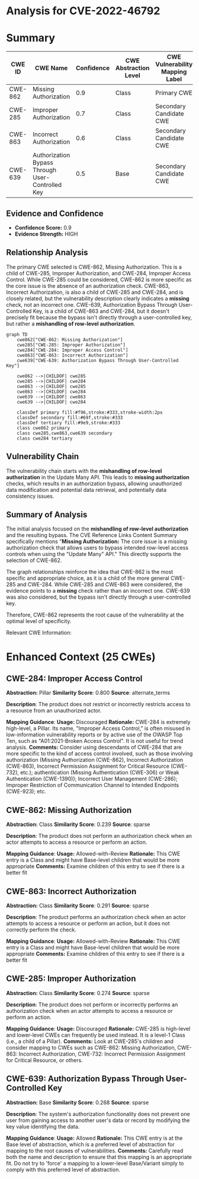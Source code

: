 # Analysis for CVE-2022-46792

# Summary
| CWE ID | CWE Name | Confidence | CWE Abstraction Level | CWE Vulnerability Mapping Label | CWE-Vulnerability Mapping Notes |
|---|---|---|---|---|---|
| CWE-862 | Missing Authorization | 0.9 | Class | Primary CWE | Allowed-with-Review |
| CWE-285 | Improper Authorization | 0.7 | Class | Secondary Candidate CWE | Discouraged |
| CWE-863 | Incorrect Authorization | 0.6 | Class | Secondary Candidate CWE | Allowed-with-Review |
| CWE-639 | Authorization Bypass Through User-Controlled Key | 0.5 | Base | Secondary Candidate CWE | Allowed |

## Evidence and Confidence

*   **Confidence Score:** 0.9
*   **Evidence Strength:** HIGH

## Relationship Analysis
The primary CWE selected is CWE-862, Missing Authorization. This is a child of CWE-285, Improper Authorization, and CWE-284, Improper Access Control. While CWE-285 could be considered, CWE-862 is more specific as the core issue is the absence of an authorization check. CWE-863, Incorrect Authorization, is also a child of CWE-285 and CWE-284, and is closely related, but the vulnerability description clearly indicates a **missing** check, not an incorrect one. CWE-639, Authorization Bypass Through User-Controlled Key, is a child of CWE-863 and CWE-284, but it doesn't precisely fit because the bypass isn't directly through a user-controlled key, but rather a **mishandling of row-level authorization**.

```mermaid
graph TD
    cwe862["CWE-862: Missing Authorization"]
    cwe285["CWE-285: Improper Authorization"]
    cwe284["CWE-284: Improper Access Control"]
    cwe863["CWE-863: Incorrect Authorization"]
    cwe639["CWE-639: Authorization Bypass Through User-Controlled Key"]

    cwe862 -->|CHILDOF| cwe285
    cwe285 -->|CHILDOF| cwe284
    cwe863 -->|CHILDOF| cwe285
    cwe863 -->|CHILDOF| cwe284
    cwe639 -->|CHILDOF| cwe863
    cwe639 -->|CHILDOF| cwe284

    classDef primary fill:#f96,stroke:#333,stroke-width:2px
    classDef secondary fill:#69f,stroke:#333
    classDef tertiary fill:#9e9,stroke:#333
    class cwe862 primary
    class cwe285,cwe863,cwe639 secondary
    class cwe284 tertiary
```

## Vulnerability Chain
The vulnerability chain starts with the **mishandling of row-level authorization** in the Update Many API. This leads to **missing authorization** checks, which results in an authorization bypass, allowing unauthorized data modification and potential data retrieval, and potentially data consistency issues.

## Summary of Analysis
The initial analysis focused on the **mishandling of row-level authorization** and the resulting bypass. The CVE Reference Links Content Summary specifically mentions "**Missing Authorization:** The core issue is a missing authorization check that allows users to bypass intended row-level access controls when using the "Update Many" API." This directly supports the selection of CWE-862.

The graph relationships reinforce the idea that CWE-862 is the most specific and appropriate choice, as it is a child of the more general CWE-285 and CWE-284. While CWE-285 and CWE-863 were considered, the evidence points to a **missing** check rather than an incorrect one. CWE-639 was also considered, but the bypass isn't directly through a user-controlled key.

Therefore, CWE-862 represents the root cause of the vulnerability at the optimal level of specificity.

Relevant CWE Information:

# Enhanced Context (25 CWEs)

## CWE-284: Improper Access Control
**Abstraction:** Pillar
**Similarity Score**: 0.800
**Source**: alternate_terms

**Description**:
The product does not restrict or incorrectly restricts access to a resource from an unauthorized actor.

**Mapping Guidance**:
**Usage:** Discouraged
**Rationale:** CWE-284 is extremely high-level, a Pillar. Its name, "Improper Access Control," is often misused in low-information vulnerability reports or by active use of the OWASP Top Ten, such as "A01:2021-Broken Access Control". It is not useful for trend analysis.
**Comments:** Consider using descendants of CWE-284 that are more specific to the kind of access control involved, such as those involving authorization (Missing Authorization (CWE-862), Incorrect Authorization (CWE-863), Incorrect Permission Assignment for Critical Resource (CWE-732), etc.); authentication (Missing Authentication (CWE-306) or Weak Authentication (CWE-1390)); Incorrect User Management (CWE-286); Improper Restriction of Communication Channel to Intended Endpoints (CWE-923); etc.

## CWE-862: Missing Authorization
**Abstraction:** Class
**Similarity Score**: 0.239
**Source**: sparse

**Description**:
The product does not perform an authorization check when an actor attempts to access a resource or perform an action.

**Mapping Guidance**:
**Usage:** Allowed-with-Review
**Rationale:** This CWE entry is a Class and might have Base-level children that would be more appropriate
**Comments:** Examine children of this entry to see if there is a better fit

## CWE-863: Incorrect Authorization
**Abstraction:** Class
**Similarity Score**: 0.291
**Source**: sparse

**Description**:
The product performs an authorization check when an actor attempts to access a resource or perform an action, but it does not correctly perform the check.

**Mapping Guidance**:
**Usage:** Allowed-with-Review
**Rationale:** This CWE entry is a Class and might have Base-level children that would be more appropriate
**Comments:** Examine children of this entry to see if there is a better fit

## CWE-285: Improper Authorization
**Abstraction:** Class
**Similarity Score**: 0.274
**Source**: sparse

**Description**:
The product does not perform or incorrectly performs an authorization check when an actor attempts to access a resource or perform an action.

**Mapping Guidance**:
**Usage:** Discouraged
**Rationale:** CWE-285 is high-level and lower-level CWEs can frequently be used instead. It is a level-1 Class (i.e., a child of a Pillar).
**Comments:** Look at CWE-285's children and consider mapping to CWEs such as CWE-862: Missing Authorization, CWE-863: Incorrect Authorization, CWE-732: Incorrect Permission Assignment for Critical Resource, or others.

## CWE-639: Authorization Bypass Through User-Controlled Key
**Abstraction:** Base
**Similarity Score**: 0.268
**Source**: sparse

**Description**:
The system's authorization functionality does not prevent one user from gaining access to another user's data or record by modifying the key value identifying the data.

**Mapping Guidance**:
**Usage:** Allowed
**Rationale:** This CWE entry is at the Base level of abstraction, which is a preferred level of abstraction for mapping to the root causes of vulnerabilities.
**Comments:** Carefully read both the name and description to ensure that this mapping is an appropriate fit. Do not try to 'force' a mapping to a lower-level Base/Variant simply to comply with this preferred level of abstraction.